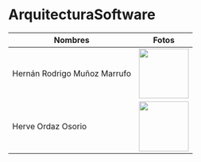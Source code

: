 ﻿# ArquitecturaSoftware


| Nombres | Fotos |
| ------------- | ------------- |
| Hernán Rodrigo Muñoz Marrufo |<img src="https://github.com/RodrigoMz14/ArquitecturaSoftware/assets/142472067/abe9c4c6-6291-4aa2-899d-7a7d072908c8" width="100" height="100">|
| Herve Ordaz Osorio  | <img src="https://github.com/RodrigoMz14/DesarolloWeb/assets/142472067/4bfd52b7-f1fe-4930-844b-3ebf6ad7f260" width="100" height="100">|
